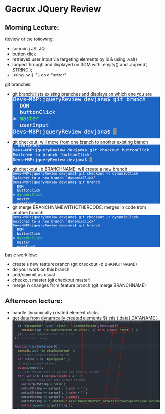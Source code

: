 Gacrux JQuery Review
===

Morning Lecture:
---

Review of the following:

- sourcing JS, JQ
- button click
- retrieved user input via targeting elements by id & using .val()
- looped through and displayed on DOM with .empty() and .append( STRING );
- using .val( '' ) as a "setter"

git branches:

- git branch: lists existing branches and displays on which one you are
![git branch](images/git0.png)
- git checkout: will move from one branch to another existing branch
![git branch](images/git1.png)
- git checkout -b BRANCHNAME: will create a new branch
![git checkout -b](images/git2.png)
- git merge BRANCHNAMEWITHOTHERCODE: merges in code from another branch
![git merge](images/git2.png)

basic workflow:

- create a new feature branch (git checkout -b BRANCHNAME)
- do your work on this branch
- add/commit as usual
- checkout master (git checkout master)
- merge in changes from feature branch (git merge BRANCHNAME)

Afternoon lecture:
---

- handle dynamically created element clicks
- get data from dynamically created elements $( this ).data( DATANAME )
![this data](images/thisData.png)
